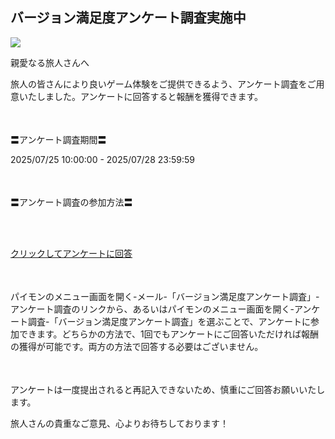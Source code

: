 ## バージョン満足度アンケート調査実施中
<img src="https://sdk.hoyoverse.com/upload/ann/2022/10/24/9f0daebffad38a55c60a1cd7c518d693_3451760669886321601.jpg">
<p style="white-space: pre-wrap;">親愛なる旅人さんへ</p><p style="white-space: pre-wrap;">旅人の皆さんにより良いゲーム体験をご提供できるよう、アンケート調査をご用意いたしました。アンケートに回答すると報酬を獲得できます。</p><p style="white-space: pre-wrap; min-height: 1.5em;"></p><p style="white-space: pre-wrap;">〓アンケート調査期間〓</p><p style="white-space: pre-wrap;"><t class="t_gl">2025/07/25 10:00:00</t> - <t class="t_gl">2025/07/28 23:59:59</t></p><p style="white-space: pre-wrap; min-height: 1.5em;"></p><p style="white-space: pre-wrap;">〓アンケート調査の参加方法〓</p><p style="white-space: pre-wrap;">

[クリックしてアンケートに回答](https://webstatic.hoyoverse.com/common/event/survey-user-v2/index.html?auth_appid=survey_CNn_iEB0qR-seXZlJUP2c9jilAz_6AomrhJZ_8C1Jo5kHPC&game_biz=hk4e_global&surveyId=32578&format=1&sign_type=2&authkey_ver=1)
</p><p style="white-space: pre-wrap; min-height: 1.5em;"></p><p style="white-space: pre-wrap;">パイモンのメニュー画面を開く-メール-「バージョン満足度アンケート調査」-アンケート調査のリンクから、あるいはパイモンのメニュー画面を開く-アンケート調査-「バージョン満足度アンケート調査」を選ぶことで、アンケートに参加できます。どちらかの方法で、1回でもアンケートにご回答いただければ報酬の獲得が可能です。両方の方法で回答する必要はございません。</p><p style="white-space: pre-wrap; min-height: 1.5em;"></p><p style="white-space: pre-wrap;">アンケートは一度提出されると再記入できないため、慎重にご回答お願いいたします。</p><p style="white-space: pre-wrap;">旅人さんの貴重なご意見、心よりお待ちしております！</p>
